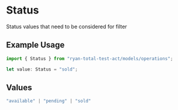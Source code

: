 # Status

Status values that need to be considered for filter

## Example Usage

```typescript
import { Status } from "ryan-total-test-act/models/operations";

let value: Status = "sold";
```

## Values

```typescript
"available" | "pending" | "sold"
```